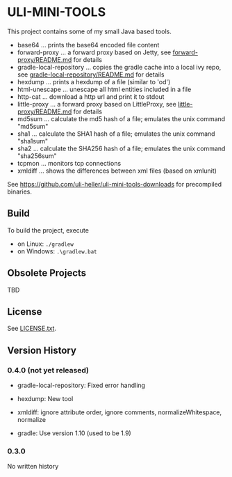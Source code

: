 ULI-MINI-TOOLS
==============

This project contains some of my small Java based tools.

* base64 ... prints the base64 encoded file content
* forward-proxy ... a forward proxy based on Jetty, see [forward-proxy/README.md](forward-proxy/README.md) for details
* gradle-local-repository ... copies the gradle cache into a local ivy repo, see [gradle-local-repository/README.md](gradle-local-repository/README.md) for details
* hexdump ... prints a hexdump of a file (similar to 'od')
* html-unescape ... unescape all html entities included in a file
* http-cat ... download a http url and print it to stdout
* little-proxy ... a forward proxy based on LittleProxy, see [little-proxy/README.md](little-proxy/README.md) for details
* md5sum ... calculate the md5 hash of a file; emulates the unix command "md5sum"
* sha1 ... calculate the SHA1 hash of a file; emulates the unix command "sha1sum"
* sha2 ... calculate the SHA256 hash of a file; emulates the unix command "sha256sum"
* tcpmon ... monitors tcp connections
* xmldiff ... shows the differences between xml files (based on xmlunit)

See <https://github.com/uli-heller/uli-mini-tools-downloads> for precompiled
binaries.

Build
-----

To build the project, execute

* on Linux: `./gradlew`
* on Windows: `.\gradlew.bat`

Obsolete Projects
-----------------

TBD

License
-------

See [LICENSE.txt](LICENSE.txt).

Version History
---------------

### 0.4.0 (not yet released)

* gradle-local-repository: Fixed error handling

* hexdump: New tool

* xmldiff: ignore attribute order, ignore comments, normalizeWhitespace, normalize

* gradle: Use version 1.10 (used to be 1.9)

### 0.3.0

No written history
